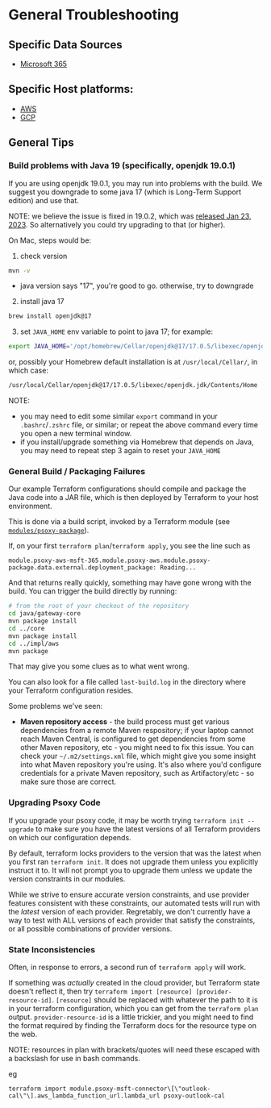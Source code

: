 
# General Troubleshooting

## Specific Data Sources
 - [Microsoft 365](docs/sources/msft-365/troubleshooting.md)


## Specific Host platforms:
  - [AWS](docs/aws/troubleshooting.md)
  - [GCP](docs/gcp/troubleshooting.md)

## General Tips

### Build problems with Java 19 (specifically, openjdk 19.0.1)

If you are using openjdk 19.0.1, you may run into problems with the build. We suggest you downgrade
to some java 17 (which is Long-Term Support edition) and use that.

NOTE: we believe the issue is fixed in 19.0.2, which was [released Jan 23, 2023](https://www.oracle.com/java/technologies/javase/19-0-2-relnotes.html).
So alternatively you could try upgrading to that (or higher).

On Mac, steps would be:

1. check version
```bash
mvn -v
```
- java version says "17", you're good to go. otherwise, try to downgrade

2. install java 17
```bash
brew install openjdk@17
```

3. set `JAVA_HOME` env variable to point to java 17; for example:

```bash
export JAVA_HOME='/opt/homebrew/Cellar/openjdk@17/17.0.5/libexec/openjdk.jdk/Contents/Home'
```

or, possibly your Homebrew default installation is at `/usr/local/Cellar/`, in which case:

```bash
/usr/local/Cellar/openjdk@17/17.0.5/libexec/openjdk.jdk/Contents/Home
```

NOTE:
  - you may need to edit some similar `export` command in your `.bashrc`/`.zshrc` file, or similar;
    or repeat the above command every time you open a new terminal window.
  - if you install/upgrade something via Homebrew that depends on Java, you may need to repeat step
    3 again to reset your `JAVA_HOME`


### General Build / Packaging Failures
Our example Terraform configurations should compile and package the Java code into a JAR file, which
is then deployed by Terraform to your host environment.

This is done via a build script, invoked by a Terraform module (see [`modules/psoxy-package`](../infra/modules/psoxy-package)).

If, on your first `terraform plan`/`terraform apply`, you see the line such as

`module.psoxy-aws-msft-365.module.psoxy-aws.module.psoxy-package.data.external.deployment_package: Reading...`

And that returns really quickly, something may have gone wrong with the build. You can trigger the
build directly by running:
```bash
# from the root of your checkout of the repository
cd java/gateway-core
mvn package install
cd ../core
mvn package install
cd ../impl/aws
mvn package
```
That may give you some clues as to what went wrong.

You can also look for a file called `last-build.log` in the directory where your Terraform
configuration resides.

Some problems we've seen:
  - **Maven repository access** - the build process must get various dependencies from a remote
    Maven respository; if your laptop cannot reach Maven Central, is configured to get dependencies
    from some other Maven repository, etc - you might need to fix this issue. You can check your
    `~/.m2/settings.xml` file, which might give you some insight into what Maven repository you're
    using. It's also where you'd configure credentials for a private Maven repository, such as
    Artifactory/etc - so make sure those are correct.


### Upgrading Psoxy Code

If you upgrade your psoxy code, it may be worth trying `terraform init --upgrade` to make sure
you have the latest versions of all Terraform providers on which our configuration depends.

By default, terraform locks providers to the version that was the latest when you first ran
`terraform init`.  It does not upgrade them unless you explicitly instruct it to. It will not
prompt you to upgrade them unless we update the version constraints in our modules.

While we strive to ensure accurate version constraints, and use provider features consistent with
these constraints, our automated tests will run with the *latest* version of each provider.
Regretably, we don't currently have a way to test with ALL versions of each provider that satisfy the
constraints, or all possible combinations of provider versions.


### State Inconsistencies

Often, in response to errors, a second run of `terraform apply` will work.

If something was *actually* created in the cloud provider, but Terraform state doesn't reflect it,
then try `terraform import [resource] [provider-resource-id]`. `[resource]` should be replaced with
whatever the path to it is in your terraform configuration, which you can get from the
`terraform plan` output. `provider-resource-id` is a little trickier, and you might need to find
the format required by finding the Terraform docs for the resource type on the web.

NOTE: resources in plan with brackets/quotes will need these escaped with a backslash for use in
bash commands.

eg
```shell
terraform import module.psoxy-msft-connector\[\"outlook-cal\"\].aws_lambda_function_url.lambda_url psoxy-outlook-cal
```






